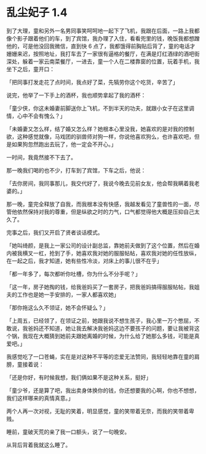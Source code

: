 # 乱尘妃子 1.4

到了大理，童和另外一名男同事笑呵呵地一起下了飞机，我跟在后面，一路上我都像个影子跟着他们的车，到了宾馆，我办理了入住，看看兜里的钱，晚饭我都想蹭他的，可是他没回我微信，直到快 6 点了，我都饿得前胸贴后背了，童的电话才姗姗来迟，按照地址，我打车去了一家很有逼格的餐厅，在满是灯红酒绿的酒吧街深处，躲着一家云南菜餐厅，一进去，童一个人在二楼靠窗的位置，玩着手机，我坐下之后，童开口：

「把同事打发走花了点时间，我点好了菜，先犒劳你这个吃货，辛苦了」

说完，他举了一下手上的酒杯，我也顺势拿起了我的酒杯：

「童少侠，你这未婚妻前脚送你上飞机，不到半天的功夫，就跟小女子在这里调情，心中不会有愧么？」

「未婚妻又怎么样，结了婚又怎么样？她根本心里没我，她喜欢的是对我的控制欲，这种感觉就像，马戏团的驯兽师对狗一样，你说他喜欢狗么，也许喜欢吧，但是如果狗忽然跑出去玩了，他一定会不开心。」

一时间，我竟然接不下去了。

那一晚我们喝的也不少，打车到了宾馆，下车之后，他说：

「去你房间，我同事那儿，我交代好了，我说今晚去见前女友，他会帮我瞒着我老婆的。」

那一晚，童完全释放了自我，而我根本没有快感，我越发看见了童兽性的一面，尽管他依然保持对我的尊重，但是纵欲之时的力气，口气都觉得他大概是压抑自己太久了。

完事之后，我们又开启了贤者谈话模式。

「她叫绮颜，是我上一家公司的设计副总监，靠她前夫做到了这个位置，然后在婚内被我横叉一杠，抢到了手，她喜欢我对她的服服帖帖，喜欢我对她的任性放纵，在一起之后，我才知道，她有些性冷淡，对床上的事儿很不在乎」

「都一年多了，每次都听你吐槽，你为什么不分手呢？」

「这一年，房子她掏的钱，给我爸妈买了一套房子，把我爸妈搞得服服帖帖，我姐夫的工作也是她一手安排的，一家人都喜欢她」

「那你拖这么久不领证，她不会怀疑么？」

「上周五，已经领了，在领证之前，她跟我说不想生孩子，我心里一万个憋屈，不敢说，我爸妈还不知道，她让我去解决我爸妈这边不要孩子的问题，要让我被背这个锅，我现在大概猜到她前夫跟她离婚的时候，为什么给了她那么多钱，可能是真爱吧。」

我感觉吃了一口苍蝇，实在是对这种不平等的恋爱无法赞同，我轻轻地靠在童的肩膀，童接着说：

「还是你好，有时候我想，我们俩如果不是这种关系，挺好」

「童少爷，还是算了吧，我出卖身体换你的钱，你还想要我的心啊，你也不想想，我们这样哪来的真情真意。」

两个人再一次对视，无耻的笑着，明显感觉，童的笑带着无奈，而我的笑带着卑贱。

睡前，童破天荒的亲了我一口额头，说了一句晚安。

从背后背着我就这么睡了。
